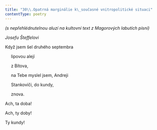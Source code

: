 ```yaml
---
title: "30\\.Opatrná marginálie k\_současné vnitropolitické situaci"
contentType: poetry
---
```


<section>

_(s nepřehlédnutelnou aluzí na kultovní text z Magorových labutích písní)_

</section>

<section>

_Josefu Šteffelovi_

</section>

<section>

Když jsem šel druhého septembra

     lipovou alejí

     z Bítova,

     na Tebe myslel jsem, Andreji

     Stankoviči, do kundy,

     znova.

</section>

<section>

Ach, ta doba!

Ach, ty doby!

Ty kundy!

</section>
